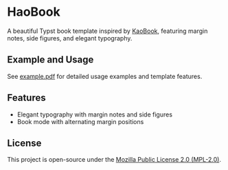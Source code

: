 # HaoBook

A beautiful Typst book template inspired by [KaoBook](https://github.com/fmarotta/kaobook), featuring margin notes, side figures, and elegant typography.

## Example and Usage

See [example.pdf](https://github.com/ParaN3xus/haobook/blob/main/example.pdf) for detailed usage examples and template features.

## Features

- Elegant typography with margin notes and side figures
- Book mode with alternating margin positions

## License
This project is open-source under the [Mozilla Public License 2.0 (MPL-2.0)](https://github.com/ParaN3xus/haobook/blob/main/LICENSE).